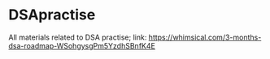 # DSApractise
All materials related to DSA practise; link: https://whimsical.com/3-months-dsa-roadmap-WSohgysgPm5YzdhSBnfK4E

